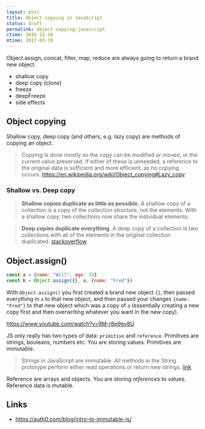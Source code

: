 ```yaml
---
layout: post
title: Object copying in JavaScript
status: draft
permalink: object-copying-javascript
ctime: 2016-12-18
mtime: 2017-03-19
---
```


Object.assign, concat, filter, map, reduce are always going to return a brand new object.

- shallow copy
- deep copy (clone)
- freeze
- deepFreeze
- side effects

## Object copying
Shallow copy, deep copy (and others, e.g. lazy copy) are methods of copying an object.
> Copying is done mostly so the copy can be modified or moved, or the current value preserved. If either of these is unneeded, a reference to the original data is sufficient and more efficient, as no copying occurs.
https://en.wikipedia.org/wiki/Object_copying#Lazy_copy

### Shallow vs. Deep copy
> **Shallow copies duplicate as little as possible.** A shallow copy of a collection is a copy of the collection structure, not the elements. With a shallow copy, two collections now share the individual elements.

> **Deep copies duplicate everything**. A deep copy of a collection is two collections with all of the elements in the original collection duplicated. [stackoverflow](http://stackoverflow.com/a/184745/890814)


## Object.assign()
```javascript
const a = {name: "Will", age: 35}
const b = Object.assign({}, a, {name: "Fred"})
```

With `Object.assign()` you first created a brand new object `{}`, then passed everything in `a` to that new object, and then passed your changes `{name: "Fred"}` to that new object which was a copy of `a` (essentially creating a new copy first and then overwriting whatever you want in the new copy).
 
https://www.youtube.com/watch?v=9M-r8p9ey8U

JS only really has two types of data: `primitive` and `reference`.
Primitives are strings, booleans, numbers etc. You are storing values. Primitives are immutable.

> Strings in JavaScript are immutable. All methods in the String prototype perform either read operations or return new strings. [link](https://auth0.com/blog/intro-to-immutable-js/)

Reference are arrays and objects. You are storing _references_ to values. Reference data is mutable.

Links
---
- https://auth0.com/blog/intro-to-immutable-js/